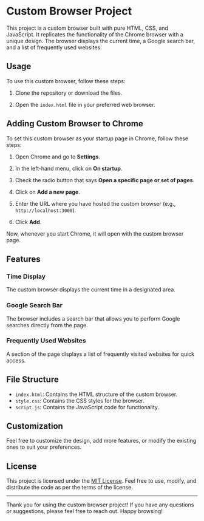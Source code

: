 # Custom Browser Project

This project is a custom browser built with pure HTML, CSS, and JavaScript. It replicates the functionality of the Chrome browser with a unique design. The browser displays the current time, a Google search bar, and a list of frequently used websites.

## Usage

To use this custom browser, follow these steps:

1. Clone the repository or download the files.

2. Open the `index.html` file in your preferred web browser.

## Adding Custom Browser to Chrome

To set this custom browser as your startup page in Chrome, follow these steps:

1. Open Chrome and go to **Settings**.

2. In the left-hand menu, click on **On startup**.

3. Check the radio button that says **Open a specific page or set of pages**.

4. Click on **Add a new page**.

5. Enter the URL where you have hosted the custom browser (e.g., `http://localhost:3000`).

6. Click **Add**.

Now, whenever you start Chrome, it will open with the custom browser page.

## Features

### Time Display

The custom browser displays the current time in a designated area.

### Google Search Bar

The browser includes a search bar that allows you to perform Google searches directly from the page.

### Frequently Used Websites

A section of the page displays a list of frequently visited websites for quick access.

## File Structure

- `index.html`: Contains the HTML structure of the custom browser.
- `style.css`: Contains the CSS styles for the browser.
- `script.js`: Contains the JavaScript code for functionality.

## Customization

Feel free to customize the design, add more features, or modify the existing ones to suit your preferences.

## License

This project is licensed under the [MIT License](LICENSE). Feel free to use, modify, and distribute the code as per the terms of the license.

---

Thank you for using the custom browser project! If you have any questions or suggestions, please feel free to reach out. Happy browsing!
